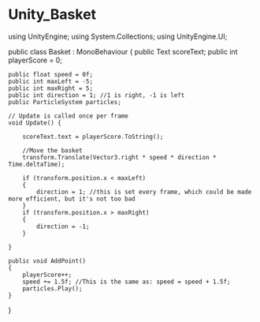 # Unity_Basket

using UnityEngine;
using System.Collections;
using UnityEngine.UI;

public class Basket : MonoBehaviour {
    public Text scoreText;
    public int playerScore = 0;

    public float speed = 0f;
    public int maxLeft = -5;
    public int maxRight = 5;
    public int direction = 1; //1 is right, -1 is left
	public ParticleSystem particles;

    // Update is called once per frame
    void Update() {
                
        scoreText.text = playerScore.ToString();

        //Move the basket
        transform.Translate(Vector3.right * speed * direction * Time.deltaTime);

        if (transform.position.x < maxLeft)
        {
            direction = 1; //this is set every frame, which could be made more efficient, but it's not too bad
        }
        if (transform.position.x > maxRight)
        {
            direction = -1;
        }

    }

    public void AddPoint()
    {
        playerScore++;
        speed += 1.5f; //This is the same as: speed = speed + 1.5f; 
		particles.Play();
    }
}
